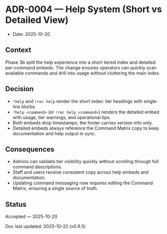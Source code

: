 # ADR-0004 — Help System (Short vs Detailed View)

- Date: 2025-10-20

## Context

Phase 3b split the help experience into a short tiered index and detailed per-command
embeds. The change ensures operators can quickly scan available commands and drill into
usage without cluttering the main index.

## Decision

- `!help` and `!rec help` render the short index: tier headings with single-line blurbs.
- `!help <command>` (or `!rec help <command>`) renders the detailed embed with usage,
  tier warnings, and operational tips.
- Both embeds drop timestamps; the footer carries version info only.
- Detailed embeds always reference the Command Matrix copy to keep documentation and help
  output in sync.

## Consequences

- Admins can validate tier visibility quickly without scrolling through full command
  descriptions.
- Staff and users receive consistent copy across help embeds and documentation.
- Updating command messaging now requires editing the Command Matrix, ensuring a single
  source of truth.

## Status

Accepted — 2025-10-20

Doc last updated: 2025-10-22 (v0.9.5)

